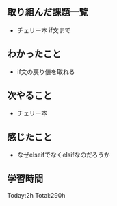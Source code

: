 ## 取り組んだ課題一覧
- チェリー本 if文まで

## わかったこと
- if文の戻り値を取れる
  
## 次やること
- チェリー本

## 感じたこと
- なぜelseifでなくelsifなのだろうか
  
## 学習時間
Today:2h
Total:290h
